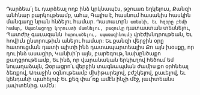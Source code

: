 
Դարձեա՛լ եւ դարձեալ ողբ ինձ կրկնապէս, թշուառ
եղկելուս,
Քանզի անհնար բարկութեամբ, ահա,
Գալիս է, հասնում հասակիս հասկին մանգաղը
նրան հնձելու համար.
Դատաւորն` ատեանի, եւ հզօրը բեմի համար,
Սպառնացողը կորուստի մատնելու, բազուկը`
դատաստան տեսնելու,
Պատժիչ գաւազանն` հարուածելու,
սպառազինումը` վրէժխնդրութեան,
Եւ հովիւն ընտրութիւն անելու համար:
Եւ քանզի վերջին օրը հատուցման դատի պիտի
ինձ դատապարտեալիս
Քո այն խօսքը, որ դու ինձ ասացիր,
Կանխի՛ր այն, բարեգութ, նախընծաքո
քաղցրութեամբ,
Եւ ինձ, որ վարանական երկիւղով հեծում եմ
նուաղաձայն,
Զօրացրո՛ւ վերջին տագնապման ժամիս քո
օրհնեալ ձեռքով,
Առաջին օգնութեամբ մխիթարելով, բժշկելով,
քաւելով, եւ կենդանի պահելով:
Եւ քեզ փա՜ռք ամէն ինչի մէջ, յաւիտեանս
յաւիտենից. ամէն:



